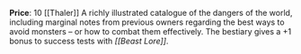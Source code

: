 **Price**: 10 [[Thaler]]
A richly illustrated catalogue of the dangers of the world, including marginal notes from previous owners regarding the best ways to avoid monsters – or how to combat them effectively. The bestiary gives a +1 bonus to success tests with *[[Beast Lore]]*.
